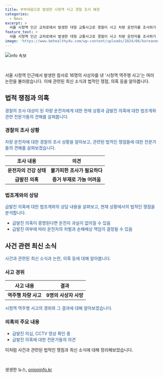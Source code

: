 ```yaml
---
title: 부부싸움으로 발생한 시청역 사고 경찰 조사 예정
categories:
  - News
excerpt: >
  서울 시청역 인근 교차로에서 발생한 대형 교통사고로 경찰이 사고 차량 운전자를 조사하기 위해 병원 방문을 예정하고, 사망한 사상자들을 포함해 사고 관련된 논란이 계속되고 있다. 급발진 여부에 대한 전문가들의 의견이 분분한 가운데, 법무법인 대륜 최현덕 변호사는 운전자의 과실 여부에 따라 형법 제268조의 죄에 처할 가능성을 지적했다. 다만, 사고의 구체적 원인은 아직 명확하지 않아 논란이 계속될 전망이다.
feature_text: >
  서울 시청역 인근 교차로에서 발생한 대형 교통사고로 경찰이 사고 차량 운전자를 조사하기 위해 병원 방문을 예정하고, 사망한 사상자들을 포함해 사고 관련된 논란이 계속되고 있다. 급발진 여부에 대한 전문가들의 의견이 분분한 가운데, 법무법인 대륜 최현덕 변호사는 운전자의 과실 여부에 따라 형법 제268조의 죄에 처할 가능성을 지적했다. 다만, 사고의 구체적 원인은 아직 명확하지 않아 논란이 계속될 전망이다.
image: 'https://www.behealthy4u.com/wp-content/uploads/2024/06/koreanews.jpg'
---
```


<p><img src="https://www.behealthy4u.com/wp-content/uploads/2024/06/koreanews.jpg" alt="info 속보" /></p>

<p data-ke-size="size16">&nbsp;</p>

<p>서울 시청역 인근에서 발생한 참사로 16명의 사상자를 낸 '시청역 역주행 사고'는 여러 논란을 불러왔습니다. 이에 관련된 최신 소식과 법적인 쟁점, 의혹 등을 알아봅니다.</p>

<h2 data-ke-size="size26">법적 쟁점과 의혹</h2>

<p><span style="color: #1a5490;">경찰의 조사 대상이 된 차량 운전자에게 대한 현재 상황과 급발진 의혹에 대한 법조계와 관련 전문가들의 견해를 살펴봅니다.</span></p>

<h3>경찰의 조사 상황</h3>

<p><span style="color: #1a5490;">차량 운전자에 대한 경찰의 조사 상황을 알아보고, 관련된 법적인 쟁점들에 대한 전문가들의 견해를 살펴보겠습니다.</span></p>

<table>
    <thead>
        <tr>
            <th>조사 내용</th>
            <th>의견</th>
        </tr>
    </thead>
    <tbody>
        <tr>
            <td style="text-align: center; height: 17px;"><b>운전자의 건강 상태</b></td>
            <td style="text-align: center; height: 17px;"><b>불가피한 조사가 필요하다</b></td>
        </tr>
        <tr>
            <td style="text-align: center; height: 17px;"><b>급발진 의혹</b></td>
            <td style="text-align: center; height: 17px;"><b>증거 부재로 가늠 어려움</b></td>
        </tr>
    </tbody>
</table>

<h3>법조계와의 상담</h3>

<p><span style="color: #1a5490;">급발진 의혹에 대한 법조계와의 상담 내용을 살펴보고, 현재 상황에서의 법적인 쟁점을 분석합니다.</span></p>

<ul>
    <li><span style="color: #1a5490;">급발진 의혹이 증명된다면 운전자 과실이 없어질 수 있음</span></li>
    <li><span style="color: #1a5490;">급발진 여부에 따라 운전자의 처벌과 손해배상 책임이 결정될 수 있음</span></li>
</ul>

<h2 data-ke-size="size26">사건 관련 최신 소식</h2>

<p><span style="color: #1a5490;">사건과 관련된 최신 소식과 논란, 의혹 등에 대해 알아봅니다.</span></p>

<h3>사고 경위</h3>

<table>
    <thead>
        <tr>
            <th>사고 내용</th>
            <th>결과</th>
        </tr>
    </thead>
    <tbody>
        <tr>
            <td style="text-align: center; height: 17px;"><b>역주행 차량 사고</b></td>
            <td style="text-align: center; height: 17px;"><b>9명의 사상자 사망</b></td>
        </tr>
    </tbody>
</table>

<p><span style="color: #1a5490;">시청역 역주행 사고의 경위와 그 결과에 대해 알아보겠습니다.</span></p>

<h3>의혹의 주요 내용</h3>

<ul>
    <li><span style="color: #1a5490;">급발진 의심, CCTV 영상 확인 중</span></li>
    <li><span style="color: #1a5490;">급발진 의혹에 대한 전문가들의 의견</span></li>
</ul>

<p>이처럼 사건과 관련된 법적인 쟁점과 최신 소식에 대해 정리해보았습니다.</p>

<p data-ke-size="size16">&nbsp;</p>
생생한 뉴스, <a href="https://onioninfo.kr" rel="dofollow">onioninfo.kr</a>


